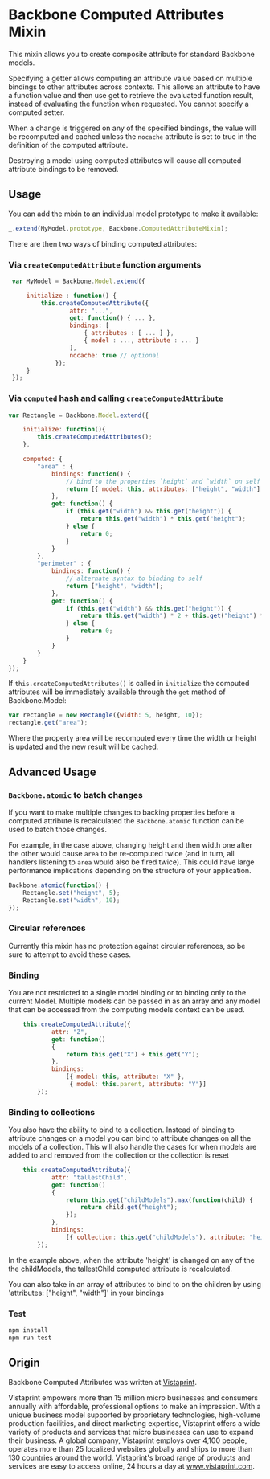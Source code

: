 # Backbone Computed Attributes Mixin

This mixin allows you to create composite attribute for standard Backbone models.    

Specifying a getter allows computing an attribute value based on multiple bindings to other attributes across contexts.  This allows an attribute to have a function value and then use get to retrieve the evaluated function result, instead of evaluating the function when requested. You cannot specify a computed setter. 

When a change is triggered on any of the specified bindings, the value will be recomputed and cached unless the `nocache` attribute is set to true in the definition of the computed attribute.

Destroying a model using computed attributes will cause all computed attribute bindings to be removed.

## Usage

You can add the mixin to an individual model prototype to make it available:

```javascript
_.extend(MyModel.prototype, Backbone.ComputedAttributeMixin);
```

There are then two ways of binding computed attributes:


### Via `createComputedAttribute` function arguments
```javascript
 var MyModel = Backbone.Model.extend({

     initialize : function() {
         this.createComputedAttribute({
                 attr: "...",
                 get: function() { ... },
                 bindings: [
                     { attributes : [ ... ] },
                     { model : ..., attribute : ... }
                 ],
                 nocache: true // optional
             });
     }
 });
```

### Via `computed` hash and calling `createComputedAttribute`
```javascript
var Rectangle = Backbone.Model.extend({

    initialize: function(){
        this.createComputedAttributes();
    },

    computed: {
        "area" : {
            bindings: function() {
				// bind to the properties `height` and `width` on self
                return [{ model: this, attributes: ["height", "width"] }];
            },
            get: function() {
                if (this.get("width") && this.get("height")) {
                    return this.get("width") * this.get("height");
                } else {
                    return 0;
                }
            }
        },
        "perimeter" : {
            bindings: function() {
				// alternate syntax to binding to self
                return ["height", "width"];
            },
            get: function() {
                if (this.get("width") && this.get("height")) {
                    return this.get("width") * 2 + this.get("height") * 2;
                } else {
                    return 0;
                }
            }
        }
    }
});
```

If `this.createComputedAttributes()` is called in `initialize` the computed attributes will be immediately available through the `get` method of Backbone.Model:
```javascript
var rectangle = new Rectangle({width: 5, height, 10});
rectangle.get("area");
```

Where the property area will be recomputed every time the width or height is updated and the new result will be cached.

## Advanced Usage

### `Backbone.atomic` to batch changes

If you want to make multiple changes to backing properties before a computed attribute is recalculated the `Backbone.atomic` function can be used to batch those changes.  

For example, in the case above, changing height and then width one after the other would cause `area` to be re-computed twice (and in turn, all handlers listening to `area` would also be fired twice). This could have large performance implications depending on the structure of your application.

```javascript
Backbone.atomic(function() {
    Rectangle.set("height", 5);
    Rectangle.set("width", 10);
});
```

### Circular references

Currently this mixin has no protection against circular references, so be sure to attempt to avoid these cases.

### Binding 
You are not restricted to a single model binding or to binding only to the current Model.  Multiple models can be passed in as an array and any model that can be accessed from the computing models context can be used.

```javascript
	this.createComputedAttribute({
			attr: "Z",
			get: function()
			{
				return this.get("X") + this.get("Y");
			},
			bindings:
				[{ model: this, attribute: "X" },
				 { model: this.parent, attribute: "Y"}]
		});
```

### Binding to collections
You also have the ability to bind to a collection. Instead of binding to attribute changes on a model you can bind to attribute changes on all the models of a collection. This will also handle the cases for when models are added to and removed from the collection or the collection is reset

```javascript
	this.createComputedAttribute({
			attr: "tallestChild",
			get: function()
			{
				return this.get("childModels").max(function(child) {
					return child.get("height");
				});
			},
			bindings:
				[{ collection: this.get("childModels"), attribute: "height" },
		});
```

In the example above, when the attribute 'height' is changed on any of the the childModels, the tallestChild computed attribute is recalculated.

You can also take in an array of attributes to bind to  on the children by using 'attributes: ["height", "width"]' in your bindings

### Test
```javascript
npm install
npm run test
```

## Origin

Backbone Computed Attributes was written at [Vistaprint](http://www.vistaprint.com).

Vistaprint empowers more than 15 million micro businesses and consumers annually with affordable, professional options to make an impression. With a unique business model supported by proprietary technologies, high-volume production facilities, and direct marketing expertise, Vistaprint offers a wide variety of products and services that micro businesses can use to expand their business. A global company, Vistaprint employs over 4,100 people, operates more than 25 localized websites globally and ships to more than 130 countries around the world. Vistaprint's broad range of products and services are easy to access online, 24 hours a day at www.vistaprint.com.
